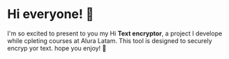 # **Hi everyone!** :wave:

I'm so excited to present to you my Hi **Text encryptor**, a project I develope while cpleting courses at Alura Latam.
This tool is designed to securely encryp yor text. hope you enjoy! :purple_heart:

